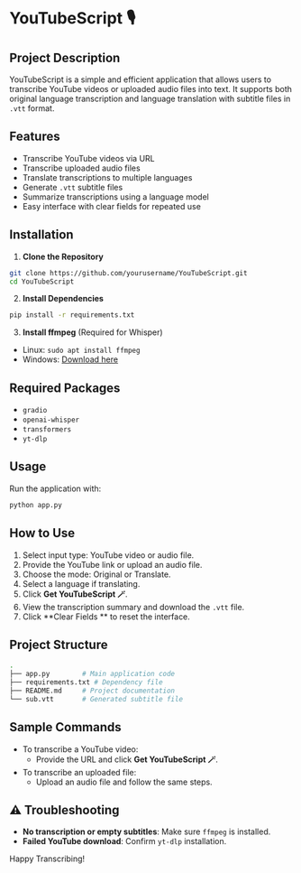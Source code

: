 # YouTubeScript 🎙️

##  Project Description
YouTubeScript is a simple and efficient application that allows users to transcribe YouTube videos or uploaded audio files into text. It supports both original language transcription and language translation with subtitle files in `.vtt` format.

##  Features
-  Transcribe YouTube videos via URL
-  Transcribe uploaded audio files
-  Translate transcriptions to multiple languages
-  Generate `.vtt` subtitle files
-  Summarize transcriptions using a language model
-  Easy interface with clear fields for repeated use

##  Installation

1. **Clone the Repository**
```bash
git clone https://github.com/yourusername/YouTubeScript.git
cd YouTubeScript
```

2. **Install Dependencies**
```bash
pip install -r requirements.txt
```

3. **Install ffmpeg** (Required for Whisper)
- Linux: `sudo apt install ffmpeg`
- Windows: [Download here](https://ffmpeg.org/download.html)

##  Required Packages
- `gradio`
- `openai-whisper`
- `transformers`
- `yt-dlp`

##  Usage

Run the application with:
```bash
python app.py
```

##  How to Use
1. Select input type: YouTube video or audio file.
2. Provide the YouTube link or upload an audio file.
3. Choose the mode: Original or Translate.
4. Select a language if translating.
5. Click **Get YouTubeScript 🪄**.
6. View the transcription summary and download the `.vtt` file.
7. Click **Clear Fields ** to reset the interface.

##  Project Structure
```bash
.
├── app.py        # Main application code
├── requirements.txt # Dependency file
├── README.md     # Project documentation
└── sub.vtt       # Generated subtitle file
```

##  Sample Commands
- To transcribe a YouTube video:
  - Provide the URL and click **Get YouTubeScript 🪄**.
- To transcribe an uploaded file:
  - Upload an audio file and follow the same steps.

## ⚠ Troubleshooting
- **No transcription or empty subtitles**: Make sure `ffmpeg` is installed.
- **Failed YouTube download**: Confirm `yt-dlp` installation.



Happy Transcribing! 
